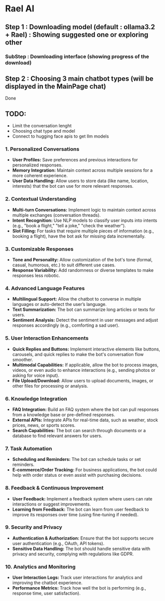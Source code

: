 # Rael AI


## Step 1 : Downloading model (default : ollama3.2 + Rael) : Showing suggested one or exploring other

### SubStep : Downloading interface (showing progress of the download)

## Step 2 : Choosing 3 main chatbot types (will be displayed in the MainPage chat)

Done



## TODO:
- Limit the conversation lenght
- Choosing chat type and model
- Connect to hugging face apis to get llm models

### 1. **Personalized Conversations**
- **User Profiles:** Save preferences and previous interactions for personalized responses.
- **Memory Integration:** Maintain context across multiple sessions for a more coherent experience.
- **User Data Handling:** Allow users to store data (like name, location, interests) that the bot can use for more relevant responses.

### 2. **Contextual Understanding**
- **Multi-turn Conversations:** Implement logic to maintain context across multiple exchanges (conversation threads).
- **Intent Recognition:** Use NLP models to classify user inputs into intents (e.g., "book a flight," "tell a joke," "check the weather").
- **Slot Filling:** For tasks that require multiple pieces of information (e.g., booking a flight), have the bot ask for missing data incrementally.

### 3. **Customizable Responses**
- **Tone and Personality:** Allow customization of the bot's tone (formal, casual, humorous, etc.) to suit different use cases.
- **Response Variability:** Add randomness or diverse templates to make responses less robotic.

### 4. **Advanced Language Features**
- **Multilingual Support:** Allow the chatbot to converse in multiple languages or auto-detect the user’s language.
- **Text Summarization:** The bot can summarize long articles or texts for users.
- **Sentiment Analysis:** Detect the sentiment in user messages and adjust responses accordingly (e.g., comforting a sad user).

### 5. **User Interaction Enhancements**
- **Quick Replies and Buttons:** Implement interactive elements like buttons, carousels, and quick replies to make the bot's conversation flow smoother.
- **Multimodal Capabilities:** If applicable, allow the bot to process images, videos, or even audio to enhance interactions (e.g., sending photos or asking for voice input).
- **File Upload/Download:** Allow users to upload documents, images, or other files for processing or analysis.

### 6. **Knowledge Integration**
- **FAQ Integration:** Build an FAQ system where the bot can pull responses from a knowledge base or pre-defined responses.
- **External APIs:** Integrate APIs for real-time data, such as weather, stock prices, news, or sports scores.
- **Search Capabilities:** The bot can search through documents or a database to find relevant answers for users.

### 7. **Task Automation**
- **Scheduling and Reminders:** The bot can schedule tasks or set reminders.
- **E-commerce/Order Tracking:** For business applications, the bot could help with order status or even assist with purchasing decisions.

### 8. **Feedback & Continuous Improvement**
- **User Feedback:** Implement a feedback system where users can rate interactions or suggest improvements.
- **Learning from Feedback:** The bot can learn from user feedback to improve its responses over time (using fine-tuning if needed).

### 9. **Security and Privacy**
- **Authentication & Authorization:** Ensure that the bot supports secure user authentication (e.g., OAuth, API tokens).
- **Sensitive Data Handling:** The bot should handle sensitive data with privacy and security, complying with regulations like GDPR.

### 10. **Analytics and Monitoring**
- **User Interaction Logs:** Track user interactions for analytics and improving the chatbot experience.
- **Performance Metrics:** Track how well the bot is performing (e.g., response time, user satisfaction).
